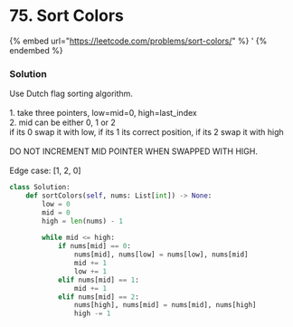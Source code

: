 # 75. Sort Colors

{% embed url="https://leetcode.com/problems/sort-colors/" %}
'
{% endembed %}

### Solution

Use Dutch flag sorting algorithm.\
\
1\. take three pointers, low=mid=0, high=last\_index\
2\. mid can be either 0, 1 or 2\
&#x20;   if its 0 swap it with low, if its 1 its correct position, if its 2 swap it with high\
\
DO NOT INCREMENT MID POINTER WHEN SWAPPED WITH HIGH.\
\
Edge case: \[1, 2, 0]

```python
class Solution:
    def sortColors(self, nums: List[int]) -> None:
        low = 0
        mid = 0
        high = len(nums) - 1
        
        while mid <= high:
            if nums[mid] == 0:
                nums[mid], nums[low] = nums[low], nums[mid]
                mid += 1
                low += 1
            elif nums[mid] == 1:
                mid += 1
            elif nums[mid] == 2:
                nums[high], nums[mid] = nums[mid], nums[high]
                high -= 1

```
